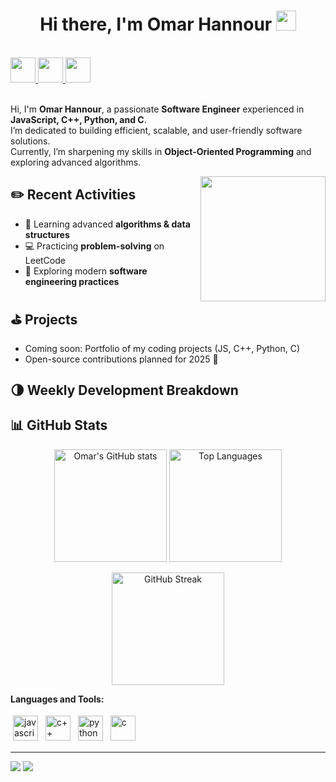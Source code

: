 <h1 align="center">Hi there, I'm Omar Hannour <img
src="https://github.com/blackcater/blackcater/raw/main/images/Hi.gif" height="32" /></h1>

<br />

<a href="mailto:omarhannour@example.com">
  <img src="https://github.com/blackcater/blackcater/raw/main/images/social-gmail.svg" height="40" />
</a>
<a href="https://github.com/OmarHannour" target="_blank">
  <img src="https://github.com/blackcater/blackcater/raw/main/images/social-blog.svg" height="40" />
</a>
<a href="https://leetcode.com/" target="_blank">
  <img src="https://github.com/blackcater/blackcater/raw/main/images/social-leetcode.svg" height="40" />
</a>

<br />
<br />

Hi, I'm **Omar Hannour**, a passionate **Software Engineer** experienced in **JavaScript, C++, Python, and C**.  
I’m dedicated to building efficient, scalable, and user-friendly software solutions.  
Currently, I’m sharpening my skills in **Object-Oriented Programming** and exploring advanced algorithms.

<a href="#"><img align="right" src="https://github.com/blackcater/blackcater/raw/main/images/banner.gif" width="200" height="200" /></a>

## ✏️ Recent Activities

- 🚀 Learning advanced **algorithms & data structures**  
- 💻 Practicing **problem-solving** on LeetCode  
- 📘 Exploring modern **software engineering practices**

<!-- blog_plugin_start -->
<!-- You can add your blog links here if you have any -->
<!-- blog_plugin_end -->

<!-- github_plugin_start -->

## ⛳️ Projects

- Coming soon: Portfolio of my coding projects (JS, C++, Python, C)  
- Open-source contributions planned for 2025 🚀

<!-- github_plugin_end -->

<!-- wakatime_plugin_start -->

## 🌗 Weekly Development Breakdown

<!-- You can integrate WakaTime here if you use it -->

<!-- wakatime_plugin_end -->

## 📊 GitHub Stats

<p align="center">
  <img src="https://github-readme-stats.vercel.app/api?username=OmarHannour&show_icons=true&theme=radical" alt="Omar's GitHub stats" height="180"/>
  <img src="https://github-readme-stats.vercel.app/api/top-langs/?username=OmarHannour&layout=compact&theme=radical" alt="Top Languages" height="180"/>
</p>

<p align="center">
  <img src="https://github-readme-streak-stats.herokuapp.com/?user=OmarHannour&theme=radical" alt="GitHub Streak" height="180"/>
</p>

**Languages and Tools:**

<p>
<img src="https://github.com/blackcater/blackcater/raw/main/images/logo-javascript.svg" height="40" style="vertical-align:down; margin:4px" alt="javascript">
<img src="https://github.com/blackcater/blackcater/raw/main/images/logo-cpp.svg" height="40" style="vertical-align:down; margin:4px" alt="c++">
<img src="https://github.com/blackcater/blackcater/raw/main/images/logo-python.svg" height="40" style="vertical-align:down; margin:4px" alt="python">
<img src="https://github.com/blackcater/blackcater/raw/main/images/logo-c.svg" height="40" style="vertical-align:down; margin:4px" alt="c">
</p>

---

<a href="https://github.com/OmarHannour" alt="https://github.com/OmarHannour"><img src="https://img.shields.io/static/v1?style=for-the-badge&label=CREATED%20BY&message=Omar%20Hannour&color=000000"></a>
<a href="https://github.com/OmarHannour/OmarHannour/blob/main/LICENSE" alt="LICENSE"><img src="https://img.shields.io/static/v1?style=for-the-badge&label=LICENSE&message=MIT&color=000000"></a>


<!---
omarha001cloud/omarha001cloud is a ✨ special ✨ repository because its `README.md` (this file) appears on your GitHub profile.
You can click the Preview link to take a look at your changes.
--->
